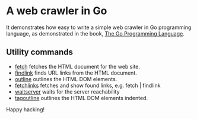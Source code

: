 # A web crawler in Go

It demonstrates how easy to write a simple web crawler in Go
programming language, as demonstrated in the book, [The Go Programming
Language][gopl].

[gopl]: https://gopl.io

## Utility commands

- [fetch][] fetches the HTML document for the web site.
- [findlink][] finds URL links from the HTML document.
- [outline][] outlines the HTML DOM elements.
- [fetchlinks][] fetches and show found links, e.g. fetch | findlink
- [waitserver][] waits for the server reachability
- [tagoutline][] outlines the HTML DOM elements indented.

Happy hacking!

[fetch]: ./cmd/fetch/main.go
[findlink]: ./cmd/findlink/main.go
[outline]: ./cmd/outline/main.go
[fetchlinks]: ./cmd/fetchlinks/main.go
[waitserver]: ./cmd/waitserver/main.go
[tagoutline]: ./cmd/tagoutline/main.go

